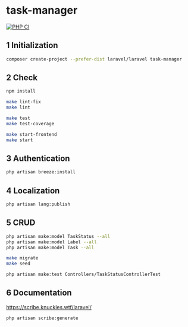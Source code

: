 # task-manager

[![PHP CI](https://github.com/behindthep/task-manager/actions/workflows/phpci.yml/badge.svg)](https://github.com/behindthep/task-manager/actions/workflows/phpci.yml)

## 1 Initialization

```bash
composer create-project --prefer-dist laravel/laravel task-manager
```

## 2 Check

```bash
npm install

make lint-fix
make lint

make test
make test-coverage

make start-frontend
make start
```

## 3 Authentication

```bash
php artisan breeze:install
```

## 4 Localization

```bash
php artisan lang:publish
```

## 5 CRUD

```bash
php artisan make:model TaskStatus --all
php artisan make:model Label --all
php artisan make:model Task --all

make migrate
make seed

php artisan make:test Controllers/TaskStatusControllerTest
```

## 6 Documentation

https://scribe.knuckles.wtf/laravel/

```bash
php artisan scribe:generate
```
